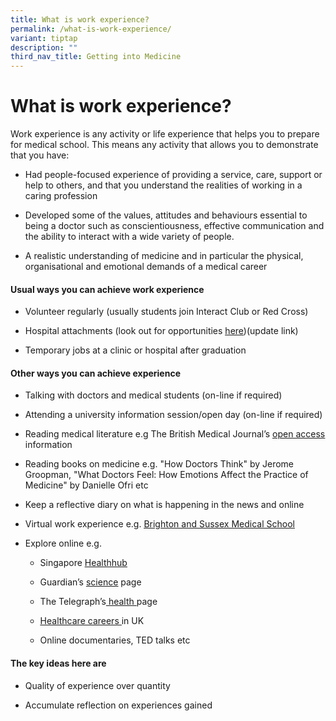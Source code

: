 ```yaml
---
title: What is work experience?
permalink: /what-is-work-experience/
variant: tiptap
description: ""
third_nav_title: Getting into Medicine
---
```

<h1>What is work experience?</h1>
<p>Work experience is any activity or life experience that helps you to prepare
for medical school. This means any activity that allows you to demonstrate
that you have:</p>
<ul>
<li>
<p>Had people-focused experience of providing a service, care, support or
help to others, and that you understand the realities of working in a caring
profession</p>
</li>
<li>
<p>Developed some of the values, attitudes and behaviours essential to being
a doctor such as conscientiousness, effective communication and the ability
to interact with a wide variety of people.</p>
</li>
<li>
<p>A realistic understanding of medicine and in particular the physical,
organisational and emotional demands of a medical career</p>
</li>
</ul>
<h4>Usual ways you can achieve work experience&nbsp;</h4>
<ul>
<li>
<p>Volunteer regularly (usually students join Interact Club or Red Cross)</p>
</li>
<li>
<p>Hospital attachments (look out for opportunities <a href="edspirience" class="wixui-rich-text__text" rel="noopener noreferrer nofollow" target="_self"><u>here</u></a>)(update
link)</p>
</li>
<li>
<p>Temporary jobs at a clinic or hospital after graduation</p>
</li>
</ul>
<h4>Other ways you can achieve experience</h4>
<ul>
<li>
<p>Talking with doctors and medical students (on-line if required)</p>
</li>
<li>
<p>Attending a university information session/open day&nbsp;(on-line if required)</p>
</li>
<li>
<p>Reading medical literature e.g&nbsp;The British Medical Journal’s <a href="https://bmjopen.bmj.com/" class="wixui-rich-text__text" rel="noopener noreferrer nofollow" target="_blank"><u>open access</u></a> information</p>
</li>
<li>
<p>Reading books on medicine e.g. "How Doctors Think" by Jerome Groopman,
"What Doctors Feel: How Emotions Affect the Practice of Medicine" by Danielle
Ofri etc</p>
</li>
<li>
<p>Keep a reflective diary on what is happening in the news and online</p>
</li>
<li>
<p>Virtual work experience e.g. <a href="https://bsmsoutreach.thinkific.com/courses/VWE" class="wixui-rich-text__text" rel="noopener noreferrer nofollow" target="_blank"><u>Brighton and Sussex Medical School</u></a>
</p>
</li>
<li>
<p>Explore online e.g.</p>
<ul>
<li>
<p>Singapore <a href="https://www.healthhub.sg/" class="wixui-rich-text__text" rel="noopener noreferrer nofollow" target="_blank"><u>Healthhub</u></a>
</p>
</li>
<li>
<p>Guardian’s <a href="https://www.theguardian.com/science" class="wixui-rich-text__text" rel="noopener noreferrer nofollow" target="_blank"><u>science</u></a> page</p>
</li>
<li>
<p>The Telegraph’s<a href="https://www.telegraph.co.uk/health/" class="wixui-rich-text__text" rel="noopener noreferrer nofollow" target="_blank"><u> health </u></a>page</p>
</li>
<li>
<p><a href="https://www.healthcareers.nhs.uk/explore-roles/doctors" class="wixui-rich-text__text" rel="noopener noreferrer nofollow" target="_blank"><u>Healthcare careers </u></a>in
UK</p>
</li>
<li>
<p>Online documentaries, TED&nbsp;talks etc</p>
</li>
</ul>
</li>
</ul>
<h4>The key ideas here are&nbsp;</h4>
<ul data-tight="true" class="tight">
<li>
<p>Quality of experience over quantity</p>
</li>
<li>
<p>Accumulate reflection on experiences gained​</p>
</li>
</ul>
<p></p>